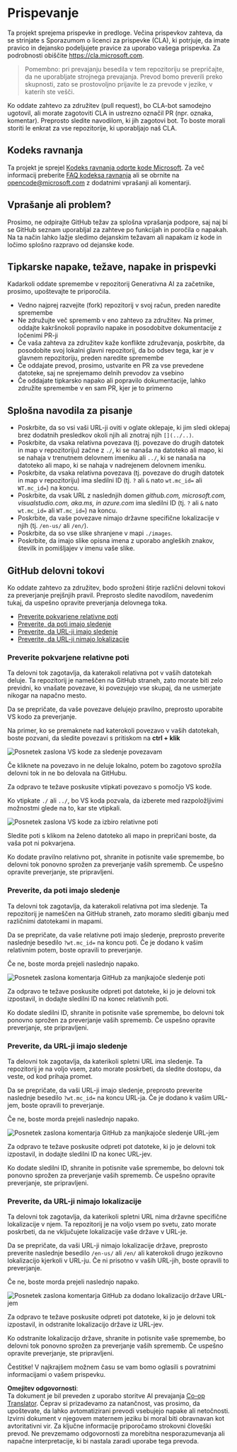 <!--
CO_OP_TRANSLATOR_METADATA:
{
  "original_hash": "57c41f2af71001a2cff9d8eb797cb843",
  "translation_date": "2025-05-19T11:27:14+00:00",
  "source_file": "CONTRIBUTING.md",
  "language_code": "sl"
}
-->
# Prispevanje

Ta projekt sprejema prispevke in predloge. Večina prispevkov zahteva, da se strinjate s Sporazumom o licenci za prispevke (CLA), ki potrjuje, da imate pravico in dejansko podeljujete pravice za uporabo vašega prispevka. Za podrobnosti obiščite <https://cla.microsoft.com>.

> Pomembno: pri prevajanju besedila v tem repozitoriju se prepričajte, da ne uporabljate strojnega prevajanja. Prevod bomo preverili preko skupnosti, zato se prostovoljno prijavite le za prevode v jezike, v katerih ste vešči.

Ko oddate zahtevo za združitev (pull request), bo CLA-bot samodejno ugotovil, ali morate zagotoviti CLA in ustrezno označil PR (npr. oznaka, komentar). Preprosto sledite navodilom, ki jih zagotovi bot. To boste morali storiti le enkrat za vse repozitorije, ki uporabljajo naš CLA.

## Kodeks ravnanja

Ta projekt je sprejel [Kodeks ravnanja odprte kode Microsoft](https://opensource.microsoft.com/codeofconduct/?WT.mc_id=academic-105485-koreyst).
Za več informacij preberite [FAQ kodeksa ravnanja](https://opensource.microsoft.com/codeofconduct/faq/?WT.mc_id=academic-105485-koreyst) ali se obrnite na [opencode@microsoft.com](mailto:opencode@microsoft.com) z dodatnimi vprašanji ali komentarji.

## Vprašanje ali problem?

Prosimo, ne odpirajte GitHub težav za splošna vprašanja podpore, saj naj bi se GitHub seznam uporabljal za zahteve po funkcijah in poročila o napakah. Na ta način lahko lažje sledimo dejanskim težavam ali napakam iz kode in ločimo splošno razpravo od dejanske kode.

## Tipkarske napake, težave, napake in prispevki

Kadarkoli oddate spremembe v repozitorij Generativna AI za začetnike, prosimo, upoštevajte te priporočila.

* Vedno najprej razvejite (fork) repozitorij v svoj račun, preden naredite spremembe
* Ne združujte več sprememb v eno zahtevo za združitev. Na primer, oddajte kakršnokoli popravilo napake in posodobitve dokumentacije z ločenimi PR-ji
* Če vaša zahteva za združitev kaže konflikte združevanja, poskrbite, da posodobite svoj lokalni glavni repozitorij, da bo odsev tega, kar je v glavnem repozitoriju, preden naredite spremembe
* Če oddajate prevod, prosimo, ustvarite en PR za vse prevedene datoteke, saj ne sprejemamo delnih prevodov za vsebino
* Če oddajate tipkarsko napako ali popravilo dokumentacije, lahko združite spremembe v en sam PR, kjer je to primerno

## Splošna navodila za pisanje

- Poskrbite, da so vsi vaši URL-ji oviti v oglate oklepaje, ki jim sledi oklepaj brez dodatnih presledkov okoli njih ali znotraj njih `[](../..)`.
- Poskrbite, da vsaka relativna povezava (tj. povezave do drugih datotek in map v repozitoriju) začne z `./`, ki se nanaša na datoteko ali mapo, ki se nahaja v trenutnem delovnem imeniku ali `../`, ki se nanaša na datoteko ali mapo, ki se nahaja v nadrejenem delovnem imeniku.
- Poskrbite, da vsaka relativna povezava (tj. povezave do drugih datotek in map v repozitoriju) ima sledilni ID (tj. `?` ali `&` nato `wt.mc_id=` ali `WT.mc_id=`) na koncu.
- Poskrbite, da vsak URL z naslednjih domen _github.com, microsoft.com, visualstudio.com, aka.ms, in azure.com_ ima sledilni ID (tj. `?` ali `&` nato `wt.mc_id=` ali `WT.mc_id=`) na koncu.
- Poskrbite, da vaše povezave nimajo državne specifične lokalizacije v njih (tj. `/en-us/` ali `/en/`).
- Poskrbite, da so vse slike shranjene v mapi `./images`.
- Poskrbite, da imajo slike opisna imena z uporabo angleških znakov, številk in pomišljajev v imenu vaše slike.

## GitHub delovni tokovi

Ko oddate zahtevo za združitev, bodo sproženi štirje različni delovni tokovi za preverjanje prejšnjih pravil.
Preprosto sledite navodilom, navedenim tukaj, da uspešno opravite preverjanja delovnega toka.

- [Preverite pokvarjene relativne poti](../..)
- [Preverite, da poti imajo sledenje](../..)
- [Preverite, da URL-ji imajo sledenje](../..)
- [Preverite, da URL-ji nimajo lokalizacije](../..)

### Preverite pokvarjene relativne poti

Ta delovni tok zagotavlja, da katerakoli relativna pot v vaših datotekah deluje.
Ta repozitorij je nameščen na GitHub straneh, zato morate biti zelo previdni, ko vnašate povezave, ki povezujejo vse skupaj, da ne usmerjate nikogar na napačno mesto.

Da se prepričate, da vaše povezave delujejo pravilno, preprosto uporabite VS kodo za preverjanje.

Na primer, ko se premaknete nad katerokoli povezavo v vaših datotekah, boste pozvani, da sledite povezavi s pritiskom na **ctrl + klik**

![Posnetek zaslona VS kode za sledenje povezavam](../../translated_images/vscode-follow-link.f8e8fd9192241d8163db78371e22a7a4e032a1ca9219696d7eb3eb103d1b7544.sl.png)

Če kliknete na povezavo in ne deluje lokalno, potem bo zagotovo sprožila delovni tok in ne bo delovala na GitHubu.

Za odpravo te težave poskusite vtipkati povezavo s pomočjo VS kode.

Ko vtipkate `./` ali `../`, bo VS koda pozvala, da izberete med razpoložljivimi možnostmi glede na to, kar ste vtipkali.

![Posnetek zaslona VS kode za izbiro relativne poti](../../translated_images/vscode-select-relative-path.b2cf754af764c28401e8098dbd372d00e8d2ac89c6b75e59f1450f99cb6a4ede.sl.png)

Sledite poti s klikom na želeno datoteko ali mapo in prepričani boste, da vaša pot ni pokvarjena.

Ko dodate pravilno relativno pot, shranite in potisnite vaše spremembe, bo delovni tok ponovno sprožen za preverjanje vaših sprememb.
Če uspešno opravite preverjanje, ste pripravljeni.

### Preverite, da poti imajo sledenje

Ta delovni tok zagotavlja, da katerakoli relativna pot ima sledenje.
Ta repozitorij je nameščen na GitHub straneh, zato moramo slediti gibanju med različnimi datotekami in mapami.

Da se prepričate, da vaše relativne poti imajo sledenje, preprosto preverite naslednje besedilo `?wt.mc_id=` na koncu poti.
Če je dodano k vašim relativnim potem, boste opravili to preverjanje.

Če ne, boste morda prejeli naslednjo napako.

![Posnetek zaslona komentarja GitHub za manjkajoče sledenje poti](../../translated_images/github-check-paths-missing-tracking-comment.1442630ba6e07efa327f46d27447178ae1c6d3b9960023dee1a69dd50f8a3653.sl.png)

Za odpravo te težave poskusite odpreti pot datoteke, ki jo je delovni tok izpostavil, in dodajte sledilni ID na konec relativnih poti.

Ko dodate sledilni ID, shranite in potisnite vaše spremembe, bo delovni tok ponovno sprožen za preverjanje vaših sprememb.
Če uspešno opravite preverjanje, ste pripravljeni.

### Preverite, da URL-ji imajo sledenje

Ta delovni tok zagotavlja, da katerikoli spletni URL ima sledenje.
Ta repozitorij je na voljo vsem, zato morate poskrbeti, da sledite dostopu, da veste, od kod prihaja promet.

Da se prepričate, da vaši URL-ji imajo sledenje, preprosto preverite naslednje besedilo `?wt.mc_id=` na koncu URL-ja.
Če je dodano k vašim URL-jem, boste opravili to preverjanje.

Če ne, boste morda prejeli naslednjo napako.

![Posnetek zaslona komentarja GitHub za manjkajoče sledenje URL-jem](../../translated_images/github-check-urls-missing-tracking-comment.acd262e537606c01187cb5f4d248176839b5f512342ff9b6c367509ec285eebc.sl.png)

Za odpravo te težave poskusite odpreti pot datoteke, ki jo je delovni tok izpostavil, in dodajte sledilni ID na konec URL-jev.

Ko dodate sledilni ID, shranite in potisnite vaše spremembe, bo delovni tok ponovno sprožen za preverjanje vaših sprememb.
Če uspešno opravite preverjanje, ste pripravljeni.

### Preverite, da URL-ji nimajo lokalizacije

Ta delovni tok zagotavlja, da katerikoli spletni URL nima državne specifične lokalizacije v njem.
Ta repozitorij je na voljo vsem po svetu, zato morate poskrbeti, da ne vključujete lokalizacije vaše države v URL-je.

Da se prepričate, da vaši URL-ji nimajo lokalizacije države, preprosto preverite naslednje besedilo `/en-us/` ali `/en/` ali katerokoli drugo jezikovno lokalizacijo kjerkoli v URL-ju.
Če ni prisotno v vaših URL-jih, boste opravili to preverjanje.

Če ne, boste morda prejeli naslednjo napako.

![Posnetek zaslona komentarja GitHub za dodano lokalizacijo države URL-jem](../../translated_images/github-check-country-locale-comment.15ae33688215cfe678e813c4dc0bf40d5d9341ee36dc95d6cc0684fa9a204224.sl.png)

Za odpravo te težave poskusite odpreti pot datoteke, ki jo je delovni tok izpostavil, in odstranite lokalizacijo države iz URL-jev.

Ko odstranite lokalizacijo države, shranite in potisnite vaše spremembe, bo delovni tok ponovno sprožen za preverjanje vaših sprememb.
Če uspešno opravite preverjanje, ste pripravljeni.

Čestitke! V najkrajšem možnem času se vam bomo oglasili s povratnimi informacijami o vašem prispevku.

**Omejitev odgovornosti**:  
Ta dokument je bil preveden z uporabo storitve AI prevajanja [Co-op Translator](https://github.com/Azure/co-op-translator). Čeprav si prizadevamo za natančnost, vas prosimo, da upoštevate, da lahko avtomatizirani prevodi vsebujejo napake ali netočnosti. Izvirni dokument v njegovem maternem jeziku bi moral biti obravnavan kot avtoritativni vir. Za ključne informacije priporočamo strokovni človeški prevod. Ne prevzemamo odgovornosti za morebitna nesporazumevanja ali napačne interpretacije, ki bi nastala zaradi uporabe tega prevoda.